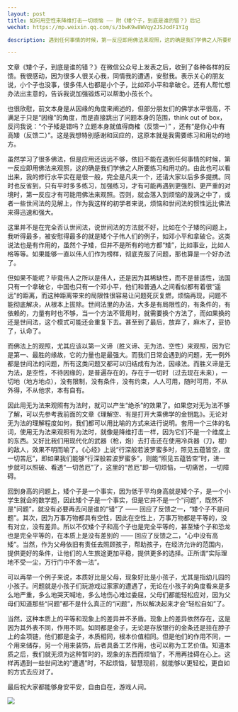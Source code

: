 ```yaml
---
layout: post
title: 如何用空性来降维打击一切烦恼 —— 附《矮个子，到底是谁的错？》后记
wechat: https://mp.weixin.qq.com/s/3bwK9w8WVqy2JSJodF1YIg

description: 遇到任何事情的时候，第一反应即用佛法来观照，这的确是我们学佛之人所要练习和用功的。尤其应该重视对空性的理解，可以降维打击一切烦恼，拔除根本，最彻底，最究竟，也最圆满。

---
```


文章《矮个子，到底是谁的错？》在微信公众号上发表之后，收到了各种各样的反馈。我很感动，因为很多人很关心我，同情我的遭遇，安慰我。表示关心的朋友说，小个子也没事，很多伟人也都是小个子，比如邓小平和拿破仑。还有人帮忙想办法出主意的，告诉我说加强锻炼可以帮助小孩长个。

也很欣慰，前文本身是从因缘的角度来阐述的，但部分朋友们的佛学水平很高，不满足于只是“因缘”的角度，而是直接跳出了问题本身的范围，think out of box，反问我说：“个子矮是错吗？立题本身就值得商榷（反馈一）” ，还有“是你心中有高矮（反馈二）”。这是我想特别感谢和回应的，这原本就是我需要练习和用功的地方。

虽然学习了很多佛法，但是应用还远远不够，依旧不能在遇到任何事情的时候，第一反应即用佛法来观照，这的确是我们学佛之人所要练习和用功的。由此也可以看出来，我的修行水平实在是很一般，完全是凡夫一个，还请大家以后多多提携。同时也反省到，只有平时多多练习，加强练习，才有可能再遇到更强烈、更严重的对境时，第一反应才有可能用佛法来观照。否则，就会落入到烦恼的漩涡之中了，或者一些世间法的见解上，作为我这样的初学者来说，烦恼和世间法的惯性远比佛法来得迅速和强大。

这里并不是在完全否认世间法，说世间法的方法就不好，比如在个子矮的问题上，我听得最多，被安慰得最多的就是矮个子伟人们的例子，如邓小平和拿破仑。这类说法也是有作用的，虽然个子矮，但并不是所有的地方都“矮”，比如事业，比如人格等等。如果能够一直以伟人们作为榜样，彻底克服了问题，那也算是一个好办法了。

但如果不能呢？毕竟伟人之所以是伟人，还是因为其稀缺性，而不是普适性，法国只有一个拿破仑，中国也只有一个邓小平，他们和普通人之间看似都有着很“遥远”的距离，而这种距离带来的局限性很容易让问题死灰复燃，烦恼再现，问题不能彻底解决，从根本上拔除。世间法里的办法，大多是有局限性的，有条件的，有依赖的，力量有时也不够，当一个方法不管用时，就需要换个方法了，而如果换的还是世间法，这个模式可能还会重复下去。甚至到了最后，放弃了，麻木了，妥协了，认命了。

而佛法上的观照，尤其应该以第一义谛（胜义谛、无为法、空性）来观照，因为它是第一、最胜的缘故，它的力量也是最强大。而我们日常会遇到的问题，无一例外都是世间法的问题，所有这类问题又都可以归结成有为法，因缘法。而胜义谛是无为法，是空性，不待因缘的，是普遍存在的，存在于一切时（过去现在未来），一切地（地方地点），没有限制，没有条件，没有约束，人人可用，随时可用，不从外得，不从他求，本有自有。

因此用无为法来观照有为法时，就可以产生“绝杀”的效果了。如果您对无为法不够了解，可以先参考我前面的文章《理解空、有是打开大乘佛学的金钥匙》。无论对无为法的理解程度如何，我们都可以用比喻的方式来进行说明。套用一个三体的名词，使用无为法来观照有为法时，就像是降维打击一样，因为它们不是一个维度上的东西。又好比我们用现代化的武器（枪，炮）去打击还在使用冷兵器（刀，棍）的敌人，效果不明而喻了。《心经》上说“行深般若波罗蜜多时，照见五蕴皆空，度一切苦厄”，即如果我们能够“行深般若波罗蜜多”，则能“照见五蕴皆空”时，进一步就可以照破、看透“一切苦厄”了，这里的“苦厄”即一切烦恼，一切痛苦，一切障碍。

回到身高的问题上，矮个子是一个事实，因为低于平均身高就是矮个子，是一个小学生就会的数学题，因此矮个子是一个事实，但是它并不是一个“问题”，既然不是“问题”，就没有必要再去问是谁的“错”了 —— 回应了反馈之一，“矮个子不是问题”。其次，因为万事万物都具有空性，因此在空性上，万事万物都是平等的，没有对立，没有差异。所以不仅矮个子和高个子也是完全平等的，甚至矮个子和恐龙也是完全平等的，在本质上是没有差别的 —— 回应了反馈之二，“心中没有高矮”。当然，作为父母依旧有责任去照顾孩子，帮助孩子，在经济允许的范围内，提供更好的条件，让他们的人生旅途更加平稳，提供更多的选择。正所谓“实际理地不受一尘，万行门中不舍一法”。

可以再举一个例子来说，本质好比是父母，现象好比是小孩子，尤其是指幼儿园的小孩子。问题就是小孩子们玩游戏过家家的遭遇了，无论在小孩子的角度看来是多么地严重，多么地哭天喊地，多么地伤心难过委屈，父母们都能轻松应对，因为父母们知道那些“问题”都不是什么真正的“问题”，所以解决起来才会“轻松自如”了。

当然，这种本质上的平等和现象上的差异并不矛盾。现象上的差异依然存在，这是因为其外表不同，作用不同。如同都是金子，无论是存放银行的金条还是挂在脖子上的金项链，他们都是金子，本质相同，根本价值相同。但是他们的作用不同，一个用来储存，另一个用来装饰，后者具备工艺作用，也可以称为工艺价值。知道本质之后，我们就无须为这种暂时的，现象的东西而烦恼了，不用再挂碍在心上。这样再遇到一些世间法的“遭遇”时，不起烦恼，智慧现前，就能够以更轻松，更自如的方式去应对了。

最后祝大家都能够身安平安，自由自在，游戏人间。

![](../images/2022-06-02-12-16-08.png)

